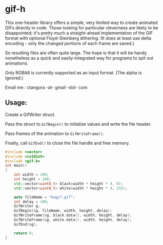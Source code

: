 gif-h
=====

This one-header library offers a simple, very limited way to create animated GIFs directly in code.
Those looking for particular cleverness are likely to be disappointed; it's pretty much a straight-ahead
implementation of the GIF format with optional Floyd-Steinberg dithering. (It does at least use delta
encoding - only the changed portions of each frame are saved.)

So resulting files are often quite large. The hope is that it will be handy nonetheless as a quick and easily-integrated way for programs to spit out animations.

Only RGBA8 is currently supported as an input format. (The alpha is ignored.)

Email me : ctangora -at- gmail -dot- com

Usage:
-------------------
Create a GifWriter struct.

Pass the struct to `GifBegin()` to initialize values and write the file header.

Pass frames of the animation to `GifWriteFrame()`.

Finally, call `GifEnd()` to close the file handle and free memory.

```cpp
#include <vector>
#include <cstdint>
#include <gif.h>
int main()
{
	int width = 100;
	int height = 200;
	std::vector<uint8_t> black(width * height * 4, 0);
	std::vector<uint8_t> white(width * height * 4, 255);

	auto fileName = "bwgif.gif";
	int delay = 100;
	GifWriter g;
	GifBegin(&g, fileName, width, height, delay);
	GifWriteFrame(&g, black.data(), width, height, delay);
	GifWriteFrame(&g, white.data(), width, height, delay);
	GifEnd(&g);

	return 0;
}
```
